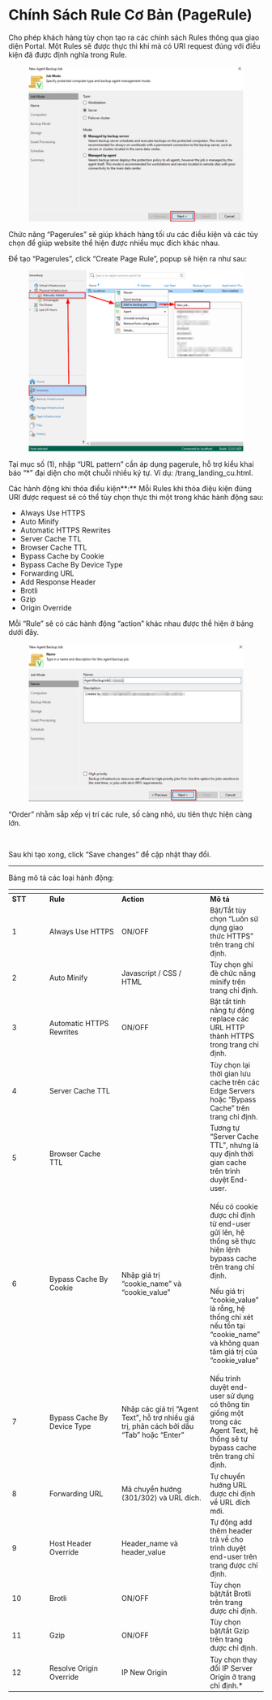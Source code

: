# Chính Sách Rule Cơ Bản (PageRule)

Cho phép khách hàng tùy chọn tạo ra các chính sách Rules thông qua giao diện Portal. Một Rules sẽ được thực thi khi mà có URI request đúng với điều kiện đã được định nghĩa trong Rule.

<figure><img src="../../.gitbook/assets/image (258).png" alt=""><figcaption></figcaption></figure>

Chức năng “Pagerules” sẽ giúp khách hàng tối ưu các điều kiện và các tùy chọn để giúp website thể hiện được nhiều mục đích khác nhau.

Để tạo “Pagerules”, click “Create Page Rule”, popup sẽ hiện ra như sau:

<figure><img src="../../.gitbook/assets/image (257).png" alt=""><figcaption></figcaption></figure>

Tại mục số (1), nhập “URL pattern” cần áp dụng pagerule, hỗ trợ kiểu khai báo “\*” đại diện cho một chuỗi nhiều ký tự. Ví dụ: /trang\_landing\_cu.html.

Các hành động khi thỏa điều kiện**:** Mỗi Rules khi thỏa điệu kiện đúng URI được request sẽ có thể tùy chọn thực thi một trong khác hành động sau:

* Always Use HTTPS&#x20;
* Auto Minify&#x20;
* Automatic HTTPS Rewrites&#x20;
* Server Cache TTL&#x20;
* Browser Cache TTL&#x20;
* Bypass Cache by Cookie&#x20;
* Bypass Cache By Device Type
* Forwarding URL&#x20;
* Add Response Header&#x20;
* Brotli&#x20;
* Gzip
* Origin Override

Mỗi “Rule” sẽ có các hành động “action” khác nhau được thể hiện ở bảng dưới đây.

<figure><img src="../../.gitbook/assets/image (259).png" alt=""><figcaption></figcaption></figure>

“Order” nhằm sắp xếp vị trí các rule, số càng nhỏ, ưu tiên thực hiện càng lớn.

<figure><img src="https://docs.vngcloud.vn/download/thumbnails/36045518/image2021-11-17_14-21-31.png?version=1&#x26;modificationDate=1637133692000&#x26;api=v2" alt=""><figcaption></figcaption></figure>

Sau khi tạo xong, click “Save changes” để cập nhật thay đổi.

***

Bảng mô tả các loại hành động:

<table data-header-hidden><thead><tr><th width="79"></th><th width="160"></th><th width="197"></th><th></th></tr></thead><tbody><tr><td><strong>STT</strong></td><td><strong>Rule</strong></td><td><strong>Action</strong></td><td><strong>Mô tả</strong></td></tr><tr><td>1</td><td>Always Use HTTPS</td><td>ON/OFF</td><td>Bật/Tắt tùy chọn “Luôn sử dụng giao thức HTTPS” trên trang chỉ định.</td></tr><tr><td>2</td><td>Auto Minify</td><td>Javascript / CSS / HTML</td><td>Tùy chọn ghi đè chức năng minify trên trang chỉ định.</td></tr><tr><td>3</td><td>Automatic HTTPS Rewrites</td><td>ON/OFF</td><td>Bật tắt tính năng tự động replace các URL HTTP thành HTTPS trong trang chỉ định.</td></tr><tr><td>4</td><td>Server Cache TTL</td><td><br></td><td>Tùy chọn lại thời gian lưu cache trên các Edge Servers hoặc “Bypass Cache” trên trang chỉ định.</td></tr><tr><td>5</td><td>Browser Cache TTL</td><td><br></td><td>Tương tự “Server Cache TTL”, nhưng là quy định thời gian cache trên trình duyệt End-user.</td></tr><tr><td>6</td><td>Bypass Cache By Cookie</td><td>Nhập giá trị “cookie_name” và “cookie_value”</td><td><p>Nếu có cookie được chỉ định từ end-user gửi lên, hệ thống sẽ thực hiện lệnh bypass cache trên trang chỉ định.</p><p>Nếu giá trị “cookie_value” là rỗng, hệ thống chỉ xét nếu tồn tại “cookie_name” và không quan tâm giá trị của “cookie_value”</p></td></tr><tr><td>7</td><td>Bypass Cache By Device Type</td><td>Nhập các giá trị “Agent Text”, hỗ trợ nhiều giá trị, phân cách bởi dấu “Tab” hoặc “Enter”</td><td>Nếu trình duyệt end-user sử dụng có thông tin giống một trong các Agent Text, hệ thống sẽ tự bypass cache trên trang chỉ định.</td></tr><tr><td>8</td><td>Forwarding URL</td><td>Mã chuyển hướng (301/302) và URL đích.</td><td>Tự chuyển hướng URL được chỉ định về URL đích mới.</td></tr><tr><td>9</td><td>Host Header Override</td><td>Header_name và header_value</td><td>Tự động add thêm header trả về cho trình duyệt end-user trên trang được chỉ định.</td></tr><tr><td>10</td><td>Brotli</td><td>ON/OFF</td><td>Tùy chọn bật/tắt Brotli trên trang được chỉ định.</td></tr><tr><td>11</td><td>Gzip</td><td>ON/OFF</td><td>Tùy chọn bật/tắt Gzip trên trang được chỉ định.</td></tr><tr><td>12</td><td>Resolve Origin Override</td><td>IP New Origin</td><td>Tùy chọn thay đổi IP Server Origin ở trang chỉ định.*</td></tr></tbody></table>
